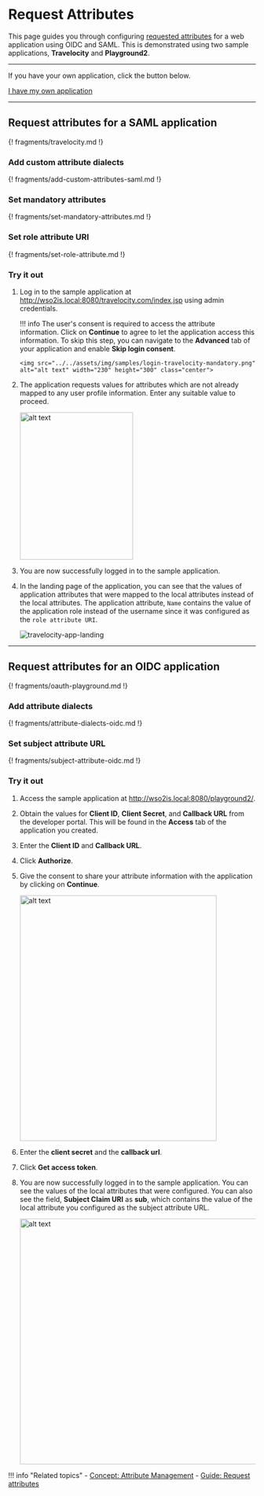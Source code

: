 
# Request Attributes

This page guides you through configuring [requested attributes](TODO:insert-link-to-concept) for a web application using OIDC and SAML. 
This is demonstrated using two sample applications, **Travelocity** and **Playground2**.

----
If you have your own application, click the button below.

<a class="samplebtn_a" href="../../../guides/login/request-app-claims"   rel="nofollow noopener">I have my own application</a>

----

## Request attributes for a SAML application

{! fragments/travelocity.md !}

### Add custom attribute dialects

{! fragments/add-custom-attributes-saml.md !}

### Set mandatory attributes

{! fragments/set-mandatory-attributes.md !}

### Set role attribute URI

{! fragments/set-role-attribute.md !}

### Try it out 

1.  Log in to the sample application at <http://wso2is.local:8080/travelocity.com/index.jsp> using admin credentials. 

    !!! info 
        The user's consent is required to access the attribute information. Click on **Continue** to agree to let the application access this information. To skip this step, you can navigate to the **Advanced** tab of your application and enable **Skip login consent**.

        <img src="../../assets/img/samples/login-travelocity-mandatory.png" alt="alt text" width="230" height="300" class="center">

2.  The application requests values for attributes which are not already mapped to any user profile information. Enter any suitable value to proceed. 

    <img src="../../assets/img/samples/mandatory-claim.png" alt="alt text" width="230" height="300">

3. You are now successfully logged in to the sample application. 

4.  In the landing page of the application, you can see that the values of application attributes that were mapped to the local attributes instead of the local attributes. The application attribute, `Name` contains the value of the application role instead of the username since it was configured as the `role attribute URI`. 

    ![travelocity-app-landing](../../assets/img/samples/travelocity-app-landing.png)

---

## Request attributes for an OIDC application

{! fragments/oauth-playground.md !}

### Add attribute dialects 

{! fragments/attribute-dialects-oidc.md !}

### Set subject attribute URL 

{! fragments/subject-attribute-oidc.md !}

### Try it out

1.  Access the sample application at <http://wso2is.local:8080/playground2/>.  

2.  Obtain the values for **Client ID**, **Client Secret**, and **Callback URL** from the developer portal. This will be found in the **Access** tab of the application you created. 

3.  Enter the **Client ID** and **Callback URL**.

4.  Click **Authorize**. 

5.  Give the consent to share your attribute information with the application by clicking on **Continue**. 

    <img src="../../assets/img/samples/consent-playground.png" alt="alt text" width="400" height="500">

6.  Enter the **client secret** and the **callback url**. 

7.  Click **Get access token**. 

8.  You are now successfully logged in to the sample application. You can see the values of the local attributes that were configured. You can also see the field, **Subject Claim URI** as **sub**, which contains the value of the local attribute you configured as the subject attribute URL. 

    <img src="../../assets/img/samples/playground-sub.png" alt="alt text" width="500" height="500">

!!! info "Related topics" 
    -   [Concept: Attribute Management](TODO:insert-link-to-concept)
    -   [Guide: Request attributes](../../../guides/login/request-app-claims)
    

